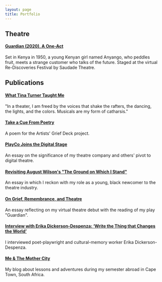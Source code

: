 ```yaml
---
layout: page
title: Portfolio
---
```


## Theatre

#### [Guardian (2020), A One-Act](https://instagram.com/saudadetheatre)
Set in Kenya in 1950, a young Kenyan girl named Anyango, who peddles fruit, meets a strange customer who talks of the future. Staged at the virtual Re-Discoveries Festival by Saudade Theatre.

## Publications

#### [What Tina Turner Taught Me](https://catapult.co/stories/charlene-adhiambo-tina-turner-musical-catharsis-grief-family/)
"In a theater, I am freed by the voices that shake the rafters, the dancing, the lights, and the colors. Musicals are my form of catharsis."

#### [Take a Cue From Poetry](https://griefdeck.com/card/take-a-cue-from-poetry/)
A poem for the Artists' Grief Deck project.

#### [PlayCo Joins the Digital Stage](https://playco.org/community/playco-joins-the-digital-stage/)
An essay on the significance of my theatre company and others' pivot to digital theatre.

#### [Revisiting August Wilson's "The Ground on Which I Stand"](https://playco.org/community/revisitingaugustwilson/)
An essay in which I reckon with my role as a young, black newcomer to the theatre industry.

#### [On Grief, Remembrance, and Theatre](https://www.playco.org/community/on-grief-remembrance-and-theatre)
An essay reflecting on my virtual theatre debut with the reading of my play "Guardian".

#### [Interview with Erika Dickerson-Despenza: ‘Write the Thing that Changes the World’](https://www.playco.org/community/interview-with-erika-dickerson-despenza)
I interviewed poet-playwright and cultural-memory worker Erika Dickerson-Despenza.

#### [Me & The Mother City](https://alaro18.wixsite.com)
My blog about lessons and adventures during my semester abroad in Cape Town, South Africa.